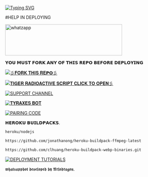 <a href="https://git.io/typing-svg"><img src="https://readme-typing-svg.demolab.com?font=Protest+Strike&size=25&duration=600&pause=600&color=blackblue&random=false&width=435&lines=+Hi++%E1%95%95(+%D5%9E+%E1%97%9C+%D5%9E+)%E1%95%97+𝗙𝗢𝗥𝗞+𝗧𝗛𝗜𝗦+𝗥𝗘𝗣𝗢............+;A+Multi-fuctional+𝗪𝗛𝗔𝗧𝗦𝗔𝗣𝗣+𝗕𝗢𝗧;+++++𝗦𝗔𝗙𝗘+𝗙𝗢𝗥+𝗛𝗘𝗥𝗢𝗞𝗨" alt="Typing SVG" /></a>

#HELP IN DEPLOYING 

<a target="_blank" href="Http://wa.me/+254702713600?text=I%20want%20to%20buy%201%20BUGBOT" target="_blank"><img title="whatzapp" height="100" width="375" src="https://upload.wikimedia.org/wikipedia/commons/thumb/f/f7/WhatsApp_logo.svg/2000px-WhatsApp_logo.svg.png"></a>


𝗬𝗢𝗨 𝗠𝗨𝗦𝗧 𝗙𝗢𝗥𝗞 𝗔𝗡𝗬 𝗢𝗙 𝗧𝗛𝗜𝗦 𝗥𝗘𝗣𝗢 𝗕𝗘𝗙𝗢𝗥𝗘 𝗗𝗘𝗣𝗟𝗢𝗬𝗜𝗡𝗚 

<a href="https://github.com/Kingdragony/Tiger-Bugbot-Radiation/fork"><img title="彡𝐅𝐎𝐑𝐊 𝐓𝐇𝐈𝐒 𝐑𝐄𝗣𝗢彡" src="https://img.shields.io/badge/❖𝐅𝐎𝐑𝐊 𝐓𝐇𝐈𝐒 𝐑𝐄𝗣𝗢❖-h?color=black&style=for-the-badge&logo=stacklike"></a>

<a href="https://github.com/Kingdragony/TIGER-RADIOACTIVE-V1"><img title="𝐓𝐈𝐆𝐄𝐑 𝐑𝐀𝐃𝐈𝐎𝐀𝐂𝐓𝐈𝐕𝐄 𝐒𝐂𝐑𝐈𝐏𝐓 𝐂𝐋𝐈𝐂𝐊 𝐓𝐎 𝐎𝐏𝐄𝐍彡" src="https://img.shields.io/badge/𝐓𝐈𝐆𝐄𝐑 𝐑𝐀𝐃𝐈𝐎𝐀𝐂𝐓𝐈𝐕𝐄 𝐒𝐂𝐑𝐈𝐏𝐓 𝐂𝐋𝐈𝐂𝐊 𝐓𝐎 𝐎𝐏𝐄𝐍彡-h?color=black&style=for-the-badge&logo=stacklike"></a>


<a href="https://whatsapp.com/channel/0029VaNPPwR30LKQk437x51Q"><img title="SUPPORT CHANNEL" src="https://img.shields.io/badge/SUPPORT CHANNEL-h?color=darkgreen&style=for-the-badge&logo=whatsapp"></a>

<a href="https://github.com/Kingdragony/TYRAX/fork"><img title="𝐓𝐘𝐑𝐀𝐗𝐄𝐒 𝐁𝐎𝐓" src="https://img.shields.io/badge/𝐂𝐋𝐈𝐂𝐊 𝐇𝐄𝐑𝐄 𝐓𝐎 𝐅𝐎𝐑𝐊 𝐓𝐘𝐑𝐀𝐗𝐄𝐒 𝐀𝐍𝐓𝐈𝐁𝐔𝐆-h?color=navy&style=for-the-badge&logo=robot"></a>


<a href="https://tyrax-session-2.onrender.com/pair"><img title="PAIRING CODE" src="https://img.shields.io/badge/PAIR CODE-h?color=black&style=for-the-badge&logo=stacklike"></a>    
  
𝗛𝗘𝗥𝗢𝗞𝗨 𝗕𝗨𝗜𝗟𝗗𝗣𝗔𝗖𝗞𝗦.
                               
 ```bash
heroku/nodejs
```
```bash
https://github.com/jonathanong/heroku-buildpack-ffmpeg-latest

 ````
```bash
https://github.com/clhuang/heroku-buildpack-webp-binaries.git

```
<a href="https://www.youtube.com/@ARLODRAGON-TECH-HUB"><img title="DEPLOYMENT TUTORIALS" src="https://img.shields.io/badge/DEPLOYMENT TUTORIALS-h?color=red&style=for-the-badge&logo=YouTube"></a>

𝖜𝖍𝖆𝖙𝖘𝖆𝖕𝖕𝖇𝖔𝖙 𝖉𝖊𝖛𝖊𝖑𝖔𝖕𝖊𝖉 𝖇𝖞 𝕬𝖗𝖑𝖔𝖉𝖗𝖆𝖌𝖔𝖓.

